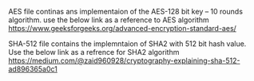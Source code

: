 AES file continas ans implementaion of the AES-128 bit key – 10 rounds algorithm. use the below link as a reference to AES algorithm
https://www.geeksforgeeks.org/advanced-encryption-standard-aes/

SHA-512 file contains the implemntaion of SHA2 with 512 bit hash value. Use the below link as a refrence for SHA2 algorithm
https://medium.com/@zaid960928/cryptography-explaining-sha-512-ad896365a0c1
